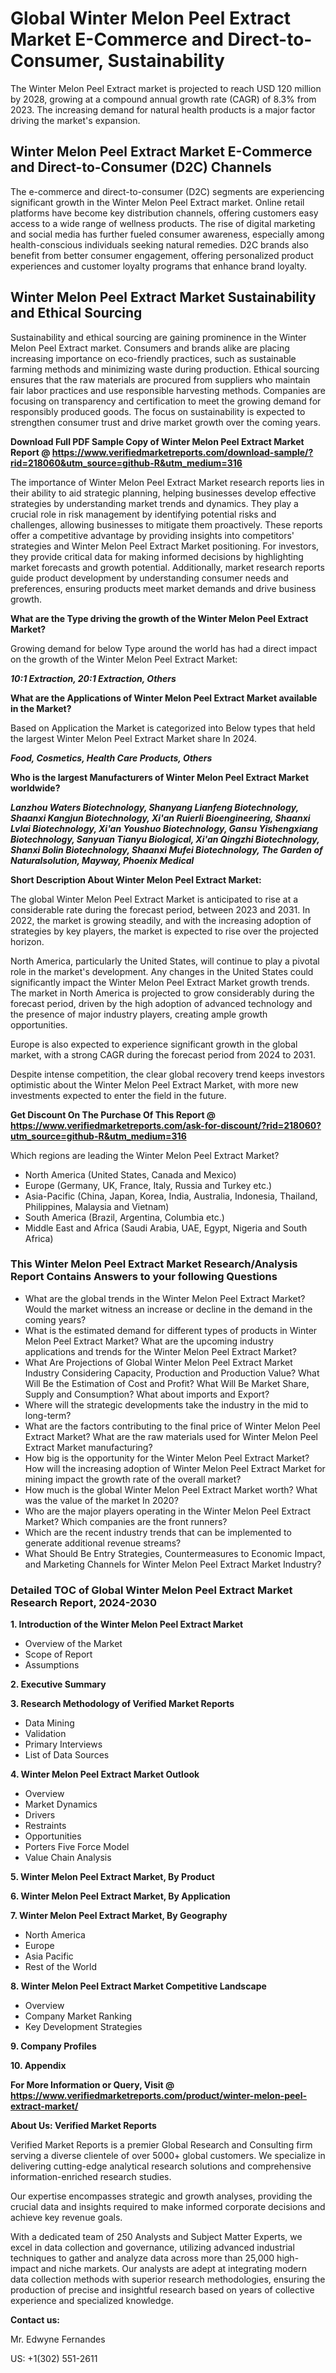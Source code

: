 <h1>Global Winter Melon Peel Extract Market E-Commerce and Direct-to-Consumer, Sustainability</h1><p class=""><p>The Winter Melon Peel Extract market is projected to reach USD 120 million by 2028, growing at a compound annual growth rate (CAGR) of 8.3% from 2023. The increasing demand for natural health products is a major factor driving the market's expansion.</p><h2>Winter Melon Peel Extract Market E-Commerce and Direct-to-Consumer (D2C) Channels</h2><p>The e-commerce and direct-to-consumer (D2C) segments are experiencing significant growth in the Winter Melon Peel Extract market. Online retail platforms have become key distribution channels, offering customers easy access to a wide range of wellness products. The rise of digital marketing and social media has further fueled consumer awareness, especially among health-conscious individuals seeking natural remedies. D2C brands also benefit from better consumer engagement, offering personalized product experiences and customer loyalty programs that enhance brand loyalty.</p><h2>Winter Melon Peel Extract Market Sustainability and Ethical Sourcing</h2><p>Sustainability and ethical sourcing are gaining prominence in the Winter Melon Peel Extract market. Consumers and brands alike are placing increasing importance on eco-friendly practices, such as sustainable farming methods and minimizing waste during production. Ethical sourcing ensures that the raw materials are procured from suppliers who maintain fair labor practices and use responsible harvesting methods. Companies are focusing on transparency and certification to meet the growing demand for responsibly produced goods. The focus on sustainability is expected to strengthen consumer trust and drive market growth over the coming years.</p></p><p class=""><strong>Download Full PDF Sample Copy of Winter Melon Peel Extract Market Report @ <a href="https://www.verifiedmarketreports.com/download-sample/?rid=218060&utm_source=github-R&utm_medium=316" target="_blank">https://www.verifiedmarketreports.com/download-sample/?rid=218060&utm_source=github-R&utm_medium=316</a></strong></p><p>The importance of&nbsp;Winter Melon Peel Extract Market research reports lies in their ability to aid strategic planning, helping businesses develop effective strategies by understanding market trends and dynamics. They play a crucial role in risk management by identifying potential risks and challenges, allowing businesses to mitigate them proactively. These reports offer a competitive advantage by providing insights into competitors' strategies and Winter Melon Peel Extract Market positioning. For investors, they provide critical data for making informed decisions by highlighting market forecasts and growth potential. Additionally, market research reports guide product development by understanding consumer needs and preferences, ensuring products meet market demands and drive business growth.</p><p><strong>What are the&nbsp;Type driving the growth of the Winter Melon Peel Extract Market?</strong></p><p id="" class="">Growing demand for below Type around the world has had a direct impact on the growth of the Winter Melon Peel Extract Market:</p><p class=""><em><strong>10:1 Extraction, 20:1 Extraction, Others</strong></em></p><p class=""><strong>What are the&nbsp;Applications&nbsp;of Winter Melon Peel Extract Market available in the Market?</strong></p><p id="" class="">Based on Application the Market is categorized into Below types that held the largest Winter Melon Peel Extract Market share In 2024.</p><p class=""><em><strong>Food, Cosmetics, Health Care Products, Others</strong></em></p><p class=""><strong>Who is the largest Manufacturers of Winter Melon Peel Extract Market worldwide?</strong></p><p><em><strong>Lanzhou Waters Biotechnology, Shanyang Lianfeng Biotechnology, Shaanxi Kangjun Biotechnology, Xi'an Ruierli Bioengineering, Shaanxi Lvlai Biotechnology, Xi'an Youshuo Biotechnology, Gansu Yishengxiang Biotechnology, Sanyuan Tianyu Biological, Xi'an Qingzhi Biotechnology, Shanxi Bolin Biotechnology, Shaanxi Mufei Biotechnology, The Garden of Naturalsolution, Mayway, Phoenix Medical</strong></em></p><p id="" class=""><strong>Short Description About Winter Melon Peel Extract Market:</strong></p><p>The global Winter Melon Peel Extract Market is anticipated to rise at a considerable rate during the forecast period, between 2023 and 2031. In 2022, the market is growing steadily, and with the increasing adoption of strategies by key players, the market is expected to rise over the projected horizon.</p><p>North America, particularly the United States, will continue to play a pivotal role in the market's development. Any changes in the United States could significantly impact the Winter Melon Peel Extract Market growth trends. The market in North America is projected to grow considerably during the forecast period, driven by the high adoption of advanced technology and the presence of major industry players, creating ample growth opportunities.</p><p>Europe is also expected to experience significant growth in the global market, with a strong CAGR during the forecast period from 2024 to 2031.</p><p>Despite intense competition, the clear global recovery trend keeps investors optimistic about the Winter Melon Peel Extract Market, with more new investments expected to enter the field in the future.</p><p id="" class=""><strong>Get Discount On The Purchase Of This Report @ <a href="https://www.verifiedmarketreports.com/ask-for-discount/?rid=218060?utm_source=github-R&utm_medium=316" target="_blank">https://www.verifiedmarketreports.com/ask-for-discount/?rid=218060?utm_source=github-R&utm_medium=316</a></strong></p><p class="">Which regions are leading the Winter Melon Peel Extract Market?</p><ul><li>North America (United States, Canada and Mexico)</li><li>Europe (Germany, UK, France, Italy, Russia and Turkey etc.)</li><li>Asia-Pacific (China, Japan, Korea, India, Australia, Indonesia, Thailand, Philippines, Malaysia and Vietnam)</li><li>South America (Brazil, Argentina, Columbia etc.)</li><li>Middle East and Africa (Saudi Arabia, UAE, Egypt, Nigeria and South Africa)</li></ul><h3 id="" class="">This Winter Melon Peel Extract Market Research/Analysis Report Contains Answers to your following Questions</h3><ul><li>What are the global trends in the Winter Melon Peel Extract Market? Would the market witness an increase or decline in the demand in the coming years?</li><li>What is the estimated demand for different types of products in Winter Melon Peel Extract Market? What are the upcoming industry applications and trends for the Winter Melon Peel Extract Market?</li><li>What Are Projections of Global Winter Melon Peel Extract Market Industry Considering Capacity, Production and Production Value? What Will Be the Estimation of Cost and Profit? What Will Be Market Share, Supply and Consumption? What about imports and Export?</li><li>Where will the strategic developments take the industry in the mid to long-term?</li><li>What are the factors contributing to the final price of Winter Melon Peel Extract Market? What are the raw materials used for Winter Melon Peel Extract Market manufacturing?</li><li>How big is the opportunity for the Winter Melon Peel Extract Market? How will the increasing adoption of Winter Melon Peel Extract Market for mining impact the growth rate of the overall market?</li><li>How much is the global Winter Melon Peel Extract Market worth? What was the value of the market In 2020?</li><li>Who are the major players operating in the Winter Melon Peel Extract Market? Which companies are the front runners?</li><li>Which are the recent industry trends that can be implemented to generate additional revenue streams?</li><li>What Should Be Entry Strategies, Countermeasures to Economic Impact, and Marketing Channels for Winter Melon Peel Extract Market Industry?</li></ul><h3 id="" class="">Detailed TOC of Global Winter Melon Peel Extract Market Research Report, 2024-2030</h3><p id="" class=""><strong>1. Introduction of the Winter Melon Peel Extract Market</strong></p><ul><li>Overview of the Market</li><li>Scope of Report</li><li>Assumptions</li></ul><p id="" class=""><strong>2. Executive Summary</strong></p><p id="" class=""><strong>3. Research Methodology of Verified Market Reports</strong></p><ul><li>Data Mining</li><li>Validation</li><li>Primary Interviews</li><li>List of Data Sources</li></ul><p id="" class=""><strong>4. Winter Melon Peel Extract Market Outlook</strong></p><ul><li>Overview</li><li>Market Dynamics</li><li>Drivers</li><li>Restraints</li><li>Opportunities</li><li>Porters Five Force Model</li><li>Value Chain Analysis</li></ul><p id="" class=""><strong>5. Winter Melon Peel Extract Market, By Product</strong></p><p id="" class=""><strong>6. Winter Melon Peel Extract Market, By Application</strong></p><p id="" class=""><strong>7. Winter Melon Peel Extract Market, By Geography</strong></p><ul><li>North America</li><li>Europe</li><li>Asia Pacific</li><li>Rest of the World</li></ul><p id="" class=""><strong>8. Winter Melon Peel Extract Market Competitive Landscape</strong></p><ul><li>Overview</li><li>Company Market Ranking</li><li>Key Development Strategies</li></ul><p id="" class=""><strong>9. Company Profiles</strong></p><p id="" class=""><strong>10. Appendix</strong></p><p id="" class=""><strong>For More Information or Query, Visit @ <a href="https://www.verifiedmarketreports.com/product/winter-melon-peel-extract-market/" target="_blank">https://www.verifiedmarketreports.com/product/winter-melon-peel-extract-market/</a></strong></p><p id="" class=""><strong>About Us: Verified Market Reports</strong></p><p id="" class="">Verified Market Reports is a premier Global Research and Consulting firm serving a diverse clientele of over 5000+ global customers. We specialize in delivering cutting-edge analytical research solutions and comprehensive information-enriched research studies.</p><p id="" class="">Our expertise encompasses strategic and growth analyses, providing the crucial data and insights required to make informed corporate decisions and achieve key revenue goals.</p><p id="" class="">With a dedicated team of 250 Analysts and Subject Matter Experts, we excel in data collection and governance, utilizing advanced industrial techniques to gather and analyze data across more than 25,000 high-impact and niche markets. Our analysts are adept at integrating modern data collection methods with superior research methodologies, ensuring the production of precise and insightful research based on years of collective experience and specialized knowledge.</p><p id="" class=""><strong>Contact us:</strong></p><p id="" class="">Mr. Edwyne Fernandes</p><p id="" class="">US: +1(302) 551-2611</p>